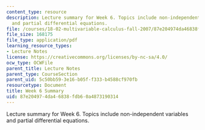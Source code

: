 ```yaml
---
content_type: resource
description: Lecture summary for Week 6. Topics include non-independent variables
  and partial differential equations.
file: /courses/18-02-multivariable-calculus-fall-2007/87e204974da46838fdb60a4873190314_lec_week6.pdf
file_size: 168175
file_type: application/pdf
learning_resource_types:
- Lecture Notes
license: https://creativecommons.org/licenses/by-nc-sa/4.0/
ocw_type: OCWFile
parent_title: Lecture Notes
parent_type: CourseSection
parent_uid: 5c50bb59-3e16-b05f-f333-b4588cf970fb
resourcetype: Document
title: Week 6 Summary
uid: 87e20497-4da4-6838-fdb6-0a4873190314
---
```

Lecture summary for Week 6. Topics include non-independent variables and partial differential equations.